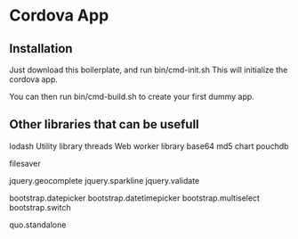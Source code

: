 # Cordova App

## Installation
Just download this boilerplate, and run bin/cmd-init.sh 
This will initialize the cordova app.

You can then run bin/cmd-build.sh to create your first dummy app.


## Other libraries that can be usefull
lodash    Utility library
threads   Web worker library
base64
md5
chart
pouchdb

filesaver

jquery.geocomplete
jquery.sparkline
jquery.validate

bootstrap.datepicker
bootstrap.datetimepicker
bootstrap.multiselect
bootstrap.switch

quo.standalone